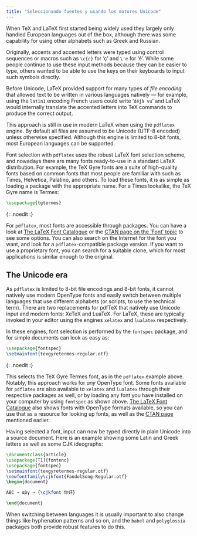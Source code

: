 ```yaml
---
title: "Seleccionando fuentes y usando los motores Unicode"
---
```


When TeX and LaTeX first started being widely used they largely only handled
European languages out of the box, although there was some capability for using
other alphabets such as Greek and Russian.

Originally, accents and accented letters were typed using control sequences or
macros such as `\c{c}` for ‘ç’ and `\'e` for ‘é’. While some people continue to
use these input methods because they can be easier to type, others wanted to be
able to use the keys on their keyboards to input such symbols directly.

Before Unicode, LaTeX provided support for many types of *file encoding* that
allowed text to be written in various languages natively — for example, using
the `latin1` encoding French users could write ‘`déjà vu`’ and LaTeX would
internally translate the accented letters into TeX commands to produce the
correct output.

This approach is still in use in modern LaTeX when using the `pdflatex` engine.
By default all files are assumed to be Unicode (UTF-8 encoded) unless otherwise
specified. Although this engine is limited to 8-bit fonts, most European
languages can be supported.

Font selection with `pdflatex` uses the robust LaTeX font selection scheme, and
nowadays there are many fonts ready-to-use in a standard LaTeX distribution. For
example, the TeX Gyre fonts are a suite of high-quality fonts based on common
fonts that most people are familiar with such as Times, Helvetica, Palatino, and
others. To load these fonts, it is as simple as loading a package with the
appropriate name. For a Times lookalike, the TeX Gyre name is Termes:

```latex
\usepackage{tgtermes}
```
{: .noedit :}

For `pdflatex`, most fonts are accessible through packages.  You can have a look
at [The LaTeX Font Catalogue](https://www.tug.org/FontCatalogue/) or the
[CTAN page on the ‘Font’ topic](https://www.ctan.org/topic/font) to see some
options.  You can also search on the Internet for the font you want, and look
for a `pdflatex`-compatible package version.  If you want to use a proprietary
font, you can search for a suitable clone, which for most applications is
similar enough to the original.

## The Unicode era

As `pdflatex` is limited to 8-bit file encodings and 8-bit fonts, it cannot
natively use modern OpenType fonts and easily switch between multiple languages
that use different alphabets (or scripts, to use the technical term). There are
two replacements for pdfTeX that natively use Unicode input and modern fonts:
XeTeX and LuaTeX. For LaTeX, these are typically invoked in your editor using
the engines `xelatex` and `lualatex` respectively.

In these engines, font selection is performed by the `fontspec` package, and for
simple documents can look as easy as:
```latex
\usepackage{fontspec}
\setmainfont{texgyretermes-regular.otf}
```
{: .noedit :}

This selects the TeX Gyre Termes font, as in the `pdflatex` example above.
Notably, this approach works for *any* OpenType font.  Some fonts available for
`pdflatex` are also available to `xelatex` and `lualatex` through their
respective packages as well, or by loading any font you have installed on your
computer by using `fontspec` as shown above.
[The LaTeX Font Catalogue](https://www.tug.org/FontCatalogue/) also shows fonts
with OpenType formats available, so you can use that as a resource for looking
up fonts, as well as the [CTAN page](https://www.ctan.org/topic/font) mentioned
earlier.

Having selected a font,
input can now be typed directly in plain Unicode into a source document. Here is
an example showing some Latin and Greek letters as well as some CJK ideographs:

```latex
\documentclass{article}
\usepackage[T1]{fontenc}
\usepackage{fontspec}
\setmainfont{texgyretermes-regular.otf}
\newfontfamily\cjkfont{FandolSong-Regular.otf}
\begin{document}

ABC → αβγ → {\cjkfont 你好}

\end{document}
```

When switching between languages it is usually important to also
change things like hyphenation patterns and so on, and the `babel` and
`polyglossia` packages both provide robust features to do this.


